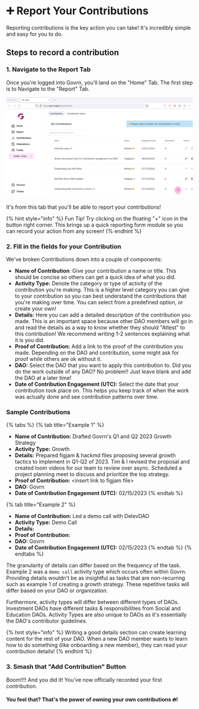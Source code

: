 # ➕ Report Your Contributions

Reporting contributions is the key action you can take!  It's incredibly simple and easy for you to do.

## Steps to record a contribution

### 1. Navigate to the Report Tab

Once you're logged into Govrn, you'll land on the "Home" Tab.  The first step is to Navigate to the "Report" Tab.

![](<../../.gitbook/assets/Navigate to the record tab cropped.gif>)

It's from this tab that you'll be able to report your contributions!

{% hint style="info" %}
Fun Tip!  Try clicking on the floating "+" icon in the button right corner.  This brings up a quick reporting form module so you can record your action from any screen!
{% endhint %}

### 2. Fill in the fields for your Contribution

We've broken Contributions down into a couple of components:

* **Name of Contribution**:  Give your contribution a name or title.  This should be concise so others can get a quick idea of what you did.
* **Activity Type:**  Denote the category or type of activity of the contribution you're making.  This is a higher level category you can give to your contribution so you can best understand the contributions that you're making over time.  You can select from a predefined option, or create your own!
* **Details:**  Here you can add a detailed description of the contribution you made.  This is an important space because other DAO members will go in and read the details as a way to know whether they should "Attest" to this contribution!  We recommend writing 1-2 sentences explaining what it is you did.
* **Proof of Contribution:**  Add a link to the proof of the contribution you made.  Depending on the DAO and contribution, some might ask for proof while others are ok without it.
* **DAO:**  Select the DAO that you want to apply this contribution to.  Did you do the work outside of any DAO?  No problem!!  Just leave blank and add the DAO at a later time!
* **Date of Contribution Engagement (UTC):**  Select the date that your contribution took place on.  This helps you keep track of when the work was actually done and see contribution patterns over time.

### Sample Contributions

{% tabs %}
{% tab title="Example 1" %}
* **Name of Contribution:** Drafted Govrn's Q1 and Q2 2023 Growth Strategy
* **Activity Type:** Growth
* **Details:** Prepared figjam & hackmd files proposing several growth tactics to implement in Q1-Q2 of 2023. Tim & I revised the proposal and created loom videos for our team to review over async. Scheduled a project planning meet to discuss and prioritize the top strategy.
* **Proof of Contribution:** \<insert link to figjam file>
* **DAO:** Govrn
* **Date of Contribution Engagement (UTC):** 02/15/2023
{% endtab %}

{% tab title="Example 2" %}
* **Name of Contribution:** Led a demo call with DelevDAO
* **Activity Type:** Demo Call
* **Details:**&#x20;
* **Proof of Contribution:**&#x20;
* **DAO:** Govrn
* **Date of Contribution Engagement (UTC):** 02/15/2023
{% endtab %}
{% endtabs %}

The granularity of details can differ based on the frequency of the task. Example 2 was a `demo call` activity type which occurs often within Govrn. Providing details wouldn't be as insightful as tasks that are non-recurring such as example 1 of creating a growth strategy. These repetitive tasks will differ based on your DAO or organization.&#x20;

Furthermore, activity types will differ between different types of DAOs. Investment DAOs have different tasks & responsibilities from Social and Education DAOs. Activity Types are also unique to DAOs as it's essentially the DAO's contributor guidelines.

{% hint style="info" %}
Writing a good details section can create learning content for the rest of your DAO. When a new DAO member wants to learn how to do something (like onboarding a new member), they can read your contribution details!
{% endhint %}

### 3.  Smash that "Add Contribution" Button

Boom!!!! And you did it!  You've now officially recorded your first contribution.

#### You feel that?  That's the power of owning your own contributions 🔥!
